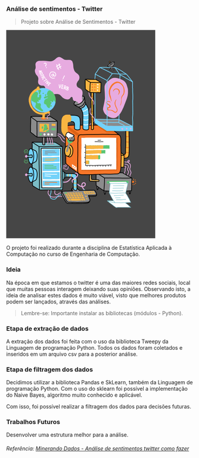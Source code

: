 ### Análise de sentimentos - Twitter
> Projeto sobre Análise de Sentimentos - Twitter

![](media/analysisdata.gif)

O projeto foi realizado durante a disciplina de Estatística Aplicada à Computação no curso de Engenharia de Computação.

### Ideia

Na época em que estamos o twitter é uma das maiores redes sociais, local que muitas pessoas interagem deixando suas opiniões. Observando isto, a ideia de analisar estes dados é muito viável, visto que melhores produtos podem ser lançados, através das análises.

> Lembre-se: Importante instalar as bibliotecas (módulos - Python).

### Etapa de extração de dados
A extração dos dados foi feita com o uso da biblioteca Tweepy da Linguagem de programação Python. Todos os dados foram coletados e inseridos em um arquivo csv para a posterior análise.

### Etapa de filtragem dos dados

Decidimos utilizar a biblioteca Pandas e SkLearn, também da Linguagem de programação Python. Com o uso do sklearn foi possível a implementação do Naive Bayes, algoritmo muito conhecido e aplicável.

Com isso, foi possível realizar a filtragem dos dados para decisões futuras.

### Trabalhos Futuros

Desenvolver uma estrutura melhor para a análise.


###### Referência: [Minerando Dados - Análise de sentimentos twitter como fazer](http://minerandodados.com.br/index.php/2017/03/15/analise-de-sentimentos-twitter-como-fazer/)
